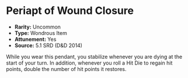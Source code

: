 # Periapt of Wound Closure

- **Rarity:** Uncommon
- **Type:** Wondrous Item
- **Attunement:** Yes
- **Source:** 5.1 SRD (D&D 2014)

While you wear this pendant, you stabilize whenever you are dying at the start of your turn. In addition, whenever you roll a Hit Die to regain hit points, double the number of hit points it restores.
